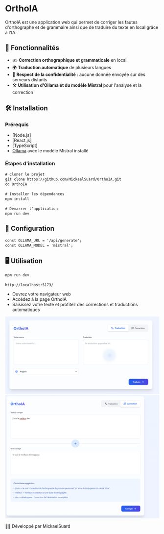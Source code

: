 # OrthoIA

OrthoIA est une application web qui permet de corriger les fautes d'orthographe et de grammaire ainsi que de traduire du texte en local grâce à l'IA.

## 🚀 Fonctionnalités

- ✍️ **Correction orthographique et grammaticale** en local  
- 🌍 **Traduction automatique** de plusieurs langues  
- 🔐 **Respect de la confidentialité** : aucune donnée envoyée sur des serveurs distants  
- 🛠 **Utilisation d'Ollama et du modèle Mistral** pour l'analyse et la correction  

## 🛠️ Installation

### Prérequis
- [Node.js]
- [React.js]
- [TypeScript]
- [Ollama](https://ollama.ai/) avec le modèle Mistral installé

### Étapes d'installation
```
# Cloner le projet
git clone https://github.com/MickaelSuard/OrthoIA.git
cd OrthoIA

# Installer les dépendances
npm install

# Démarrer l'application
npm run dev
```

## 🔧️ Configuration
```
const OLLAMA_URL = '/api/generate';
const OLLAMA_MODEL = 'mistral';
```


## 🖥️️ Utilisation
```
npm run dev

http://localhost:5173/
```
- Ouvrez votre navigateur web
- Accédez à la page OrthoIA
- Saisissez votre texte et profitez des corrections et traductions automatiques

![alt text](image.png)
![alt text](image-1.png)

👨‍💻 Développé par MickaelSuard